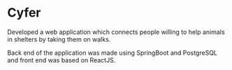 # Cyfer

Developed a web application which connects people willing to help animals in shelters by taking them   on walks.

Back end of the application was made using SpringBoot and PostgreSQL and front end was based on ReactJS.
